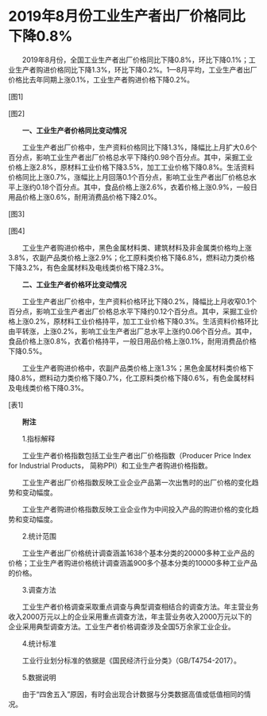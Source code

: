 # 2019年8月份工业生产者出厂价格同比下降0.8%

　　2019年8月份，全国工业生产者出厂价格同比下降0.8%，环比下降0.1%；工业生产者购进价格同比下降1.3%，环比下降0.2%。1—8月平均，工业生产者出厂价格比去年同期上涨0.1%，工业生产者购进价格下降0.2%。

\[图1\]

\[图2\]

　　**一、工业生产者价格同比变动情况**

　　工业生产者出厂价格中，生产资料价格同比下降1.3%，降幅比上月扩大0.6个百分点，影响工业生产者出厂价格总水平下降约0.98个百分点。其中，采掘工业价格上涨2.8%，原材料工业价格下降3.5%，加工工业价格下降0.8%。生活资料价格同比上涨0.7%，涨幅比上月回落0.1个百分点，影响工业生产者出厂价格总水平上涨约0.18个百分点。其中，食品价格上涨2.6%，衣着价格上涨0.9%，一般日用品价格上涨0.6%，耐用消费品价格下降2.0%。

\[图3\]

\[图4\]

　　工业生产者购进价格中，黑色金属材料类、建筑材料及非金属类价格均上涨3.8%，农副产品类价格上涨2.9%；化工原料类价格下降6.8%，燃料动力类价格下降3.2%，有色金属材料及电线类价格下降2.3%。

　　**二、工业生产者价格环比变动情况**

　　工业生产者出厂价格中，生产资料价格环比下降0.2%，降幅比上月收窄0.1个百分点，影响工业生产者出厂价格总水平下降约0.12个百分点。其中，采掘工业价格上涨0.2%，原材料工业价格持平，加工工业价格下降0.3%。生活资料价格环比由平转涨，上涨0.2%，影响工业生产者出厂总水平上涨约0.06个百分点。其中，食品价格上涨0.8%，衣着价格持平，一般日用品价格上涨0.1%，耐用消费品价格下降0.5%。

　　工业生产者购进价格中，农副产品类价格上涨1.3%；黑色金属材料类价格下降0.8%，燃料动力类价格下降0.7%，化工原料类价格下降0.6%，有色金属材料及电线类价格下降0.3%。

\[表1\]

　　**附注**

　　1.指标解释

　　工业生产者价格指数包括工业生产者出厂价格指数（Producer Price Index for Industrial Products， 简称PPI）和工业生产者购进价格指数。

　　工业生产者出厂价格指数反映工业企业产品第一次出售时的出厂价格的变化趋势和变动幅度。

　　工业生产者购进价格指数反映工业企业作为中间投入产品的购进价格的变化趋势和变动幅度。

　　2.统计范围

　　工业生产者出厂价格统计调查涵盖1638个基本分类的20000多种工业产品的价格；工业生产者购进价格统计调查涵盖900多个基本分类的10000多种工业产品的价格。

　　3.调查方法

　　工业生产者价格调查采取重点调查与典型调查相结合的调查方法。年主营业务收入2000万元以上的企业采用重点调查方法，年主营业务收入2000万元以下的企业采用典型调查方法。工业生产者价格调查涉及全国5万余家工业企业。

　　4.统计标准

　　工业行业划分标准的依据是《国民经济行业分类》（GB/T4754-2017）。

　　5.数据说明

　　由于“四舍五入”原因，有时会出现合计数据与分类数据高值或低值相同的情况。